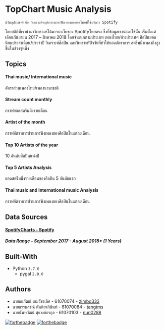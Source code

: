 # TopChart Music Analysis
    มีวัตถุประสงค์เพื่อ วิเคราะห์พฤติกรรมการฟังเพลงของคนไทยที่ใช้บริการ Spotify
โดยสถิติที่เรานำมาวิเคราะห์ได้มาจากเว็บของ Spotifyโดยตรง ซึ่งที่ข้อมูลเรานำมาใช้นั้น
เริ่มตั้งแต่เดือนกันยายน 2017 – สิงหาคม 2018 โดยจำแนกตามประเภท เพลงไทย/ต่างประเทศ
ศิลปินยอดนิยมประจำเดือน/ประจำปี วิเคราะห์ศิลปิน และวิเคราะห์ปัจจัยที่ทำให้ยอดอัตราการ
สตรีมมิ่งเพลงถึงสูงขึ้นในช่วงๆหนึ่ง

## Topics
#### Thai music/ International music
อัตราส่วนเพลงไทย/เพลงนานาชาติ
#### Stream count monthly
กราฟยอดสตรีมมิ่งรายเดือน
#### Artist of the month
กราฟอัตราการส่วนการฟังเพลงของศิลปินในแต่ละเดือน
#### Top 10 Artists of the year
10 อันดับศิลปินแห่งปี
#### Top 5 Artists Analysis
ยอดสตรีมมิ่งรายเดือนของศิลปิน 5 อันดับแรก
#### Thai music and International music Analysis
กราฟอัตราการส่วนการฟังเพลงของศิลปินในแต่ละเดือน

## Data Sources
#### [SpotifyCharts - Spotify](https://spotifycharts.com/regional/th/weekly/latest)
##### Data Range - September 2017 - August 2018* (1 Years)

## Built-With
* Python `3.7.0`
    * pygal `2.0.0`

## Authors
* นายธนวัฒน์ เขมวัชรเลิศ - 61070074 - [zimbo333](https://github.com/zimbo333)
* นายธรรมสรณ์ ตันติยาภินันท์ - 61070084 - [tangtms](https://github.com/tangtms)
* นายนันทวัฒน์ สุธางค์กรกุล - 61070103 - [nun0289](https://github.com/nun0289)

[![forthebadge](https://forthebadge.com/images/badges/made-with-python.svg)](https://forthebadge.com)
[![forthebadge](https://forthebadge.com/images/badges/built-with-love.svg)](https://forthebadge.com)